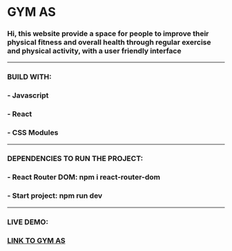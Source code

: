 <div id="header">
 <h1 align="left">GYM AS</h1>
 <h3 align="left">Hi, this website provide a space for people to improve their physical fitness and overall health through regular exercise and physical activity, with a user friendly interface
  </h3>
</div>

---

### BUILD WITH:

<h3>- Javascript</h3>
<h3>- React</h3>
<h3>- CSS Modules</h3>

---

### DEPENDENCIES TO RUN THE PROJECT:

<h3>- React Router DOM: npm i react-router-dom</h3>
<h3>- Start project: npm run dev</h3>

---

### LIVE DEMO: 

<h3><a href="https://gym-as.vercel.app/" >LINK TO GYM AS</a></h3>
